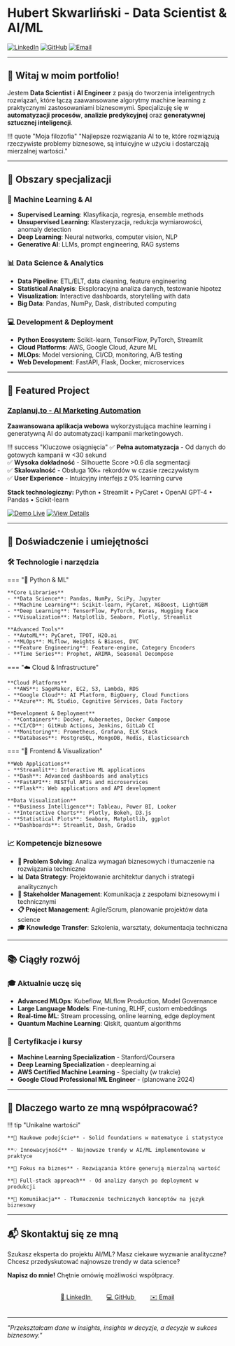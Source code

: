 # Hubert Skwarliński - Data Scientist & AI/ML

[![LinkedIn](https://img.shields.io/badge/LinkedIn-Connect-blue)](https://www.linkedin.com/in/hubert-skwarlinski-895437368/)
[![GitHub](https://img.shields.io/badge/GitHub-Follow-black)](https://github.com/skwarlinski)
[![Email](https://img.shields.io/badge/Email-Contact-red)](mailto:skwarlinskihubert@gmail.com)

---

## 👋 Witaj w moim portfolio!

Jestem **Data Scientist** i **AI Engineer** z pasją do tworzenia inteligentnych rozwiązań, które łączą zaawansowane algorytmy machine learning z praktycznymi zastosowaniami biznesowymi. Specjalizuję się w **automatyzacji procesów**, **analizie predykcyjnej** oraz **generatywnej sztucznej inteligencji**.

!!! quote "Moja filozofia"
    "Najlepsze rozwiązania AI to te, które rozwiązują rzeczywiste problemy biznesowe, są intuicyjne w użyciu i dostarczają mierzalnej wartości."

---

## 🎯 Obszary specjalizacji

### 🤖 Machine Learning & AI
- **Supervised Learning**: Klasyfikacja, regresja, ensemble methods
- **Unsupervised Learning**: Klasteryzacja, redukcja wymiarowości, anomaly detection  
- **Deep Learning**: Neural networks, computer vision, NLP
- **Generative AI**: LLMs, prompt engineering, RAG systems

### 📊 Data Science & Analytics
- **Data Pipeline**: ETL/ELT, data cleaning, feature engineering
- **Statistical Analysis**: Eksploracyjna analiza danych, testowanie hipotez
- **Visualization**: Interactive dashboards, storytelling with data
- **Big Data**: Pandas, NumPy, Dask, distributed computing

### 💻 Development & Deployment
- **Python Ecosystem**: Scikit-learn, TensorFlow, PyTorch, Streamlit
- **Cloud Platforms**: AWS, Google Cloud, Azure ML
- **MLOps**: Model versioning, CI/CD, monitoring, A/B testing
- **Web Development**: FastAPI, Flask, Docker, microservices

---

## 🚀 Featured Project

### [Zaplanuj.to - AI Marketing Automation](zaplanuj.to/index.md)

**Zaawansowana aplikacja webowa** wykorzystująca machine learning i generatywną AI do automatyzacji kampanii marketingowych.

!!! success "Kluczowe osiągnięcia"
    ✅ **Pełna automatyzacja** - Od danych do gotowych kampanii w <30 sekund  
    ✅ **Wysoka dokładność** - Silhouette Score >0.6 dla segmentacji  
    ✅ **Skalowalność** - Obsługa 10k+ rekordów w czasie rzeczywistym  
    ✅ **User Experience** - Intuicyjny interfejs z 0% learning curve

**Stack technologiczny:** Python • Streamlit • PyCaret • OpenAI GPT-4 • Pandas • Scikit-learn

[![Demo Live](https://img.shields.io/badge/🚀_Demo-Live_App-brightgreen)](https://zaplanujto.streamlit.app/)
[![View Details](https://img.shields.io/badge/📖_Szczegóły-View_Project-blue)](zaplanuj.to/index.md)

---

## 💼 Doświadczenie i umiejętności

### 🛠️ Technologie i narzędzia

=== "🐍 Python & ML"
    
    **Core Libraries**
    - **Data Science**: Pandas, NumPy, SciPy, Jupyter
    - **Machine Learning**: Scikit-learn, PyCaret, XGBoost, LightGBM
    - **Deep Learning**: TensorFlow, PyTorch, Keras, Hugging Face
    - **Visualization**: Matplotlib, Seaborn, Plotly, Streamlit
    
    **Advanced Tools**
    - **AutoML**: PyCaret, TPOT, H2O.ai
    - **MLOps**: MLflow, Weights & Biases, DVC
    - **Feature Engineering**: Feature-engine, Category Encoders
    - **Time Series**: Prophet, ARIMA, Seasonal Decompose

=== "☁️ Cloud & Infrastructure"
    
    **Cloud Platforms**
    - **AWS**: SageMaker, EC2, S3, Lambda, RDS
    - **Google Cloud**: AI Platform, BigQuery, Cloud Functions
    - **Azure**: ML Studio, Cognitive Services, Data Factory
    
    **Development & Deployment**
    - **Containers**: Docker, Kubernetes, Docker Compose
    - **CI/CD**: GitHub Actions, Jenkins, GitLab CI
    - **Monitoring**: Prometheus, Grafana, ELK Stack
    - **Databases**: PostgreSQL, MongoDB, Redis, Elasticsearch

=== "🎨 Frontend & Visualization"
    
    **Web Applications**
    - **Streamlit**: Interactive ML applications
    - **Dash**: Advanced dashboards and analytics
    - **FastAPI**: RESTful APIs and microservices
    - **Flask**: Web applications and API development
    
    **Data Visualization**
    - **Business Intelligence**: Tableau, Power BI, Looker
    - **Interactive Charts**: Plotly, Bokeh, D3.js
    - **Statistical Plots**: Seaborn, Matplotlib, ggplot
    - **Dashboards**: Streamlit, Dash, Gradio

### 📈 Kompetencje biznesowe

- **🎯 Problem Solving**: Analiza wymagań biznesowych i tłumaczenie na rozwiązania techniczne
- **📊 Data Strategy**: Projektowanie architektur danych i strategii analitycznych  
- **🤝 Stakeholder Management**: Komunikacja z zespołami biznesowymi i technicznymi
- **📋 Project Management**: Agile/Scrum, planowanie projektów data science
- **🎓 Knowledge Transfer**: Szkolenia, warsztaty, dokumentacja techniczna

---

## 📚 Ciągły rozwój

### 🎓 Aktualnie uczę się

- **Advanced MLOps**: Kubeflow, MLflow Production, Model Governance
- **Large Language Models**: Fine-tuning, RLHF, custom embeddings
- **Real-time ML**: Stream processing, online learning, edge deployment
- **Quantum Machine Learning**: Qiskit, quantum algorithms

### 📖 Certyfikacje i kursy

- **Machine Learning Specialization** - Stanford/Coursera
- **Deep Learning Specialization** - deeplearning.ai
- **AWS Certified Machine Learning** - Specialty (w trakcie)
- **Google Cloud Professional ML Engineer** - (planowane 2024)

---

## 🌟 Dlaczego warto ze mną współpracować?

!!! tip "Unikalne wartości"
    
    **🔬 Naukowe podejście** - Solid foundations w matematyce i statystyce
    
    **💡 Innowacyjność** - Najnowsze trendy w AI/ML implementowane w praktyce
    
    **🎯 Fokus na biznes** - Rozwiązania które generują mierzalną wartość
    
    **🚀 Full-stack approach** - Od analizy danych po deployment w produkcji
    
    **🤝 Komunikacja** - Tłumaczenie technicznych konceptów na język biznesowy

---

## 📬 Skontaktuj się ze mną

Szukasz eksperta do projektu AI/ML? Masz ciekawe wyzwanie analityczne? Chcesz przedyskutować najnowsze trendy w data science?

**Napisz do mnie!** Chętnie omówię możliwości współpracy.

<div style="text-align: center; margin: 2rem 0;">
    <a href="https://www.linkedin.com/in/hubert-skwarlinski-895437368/" style="margin: 0 1rem;">
        🔗 LinkedIn
    </a>
    <a href="https://github.com/skwarlinski" style="margin: 0 1rem;">
        💻 GitHub
    </a>
    <a href="mailto:skwarlinskihubert@gmail.com" style="margin: 0 1rem;">
        ✉️ Email
    </a>
</div>

---

*"Przekształcam dane w insights, insights w decyzje, a decyzje w sukces biznesowy."*